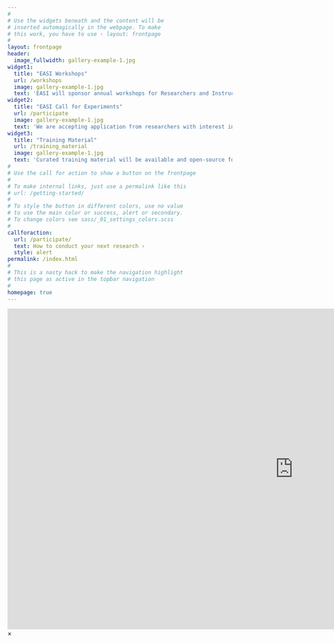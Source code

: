 ```yaml
---
#
# Use the widgets beneath and the content will be
# inserted automagically in the webpage. To make
# this work, you have to use › layout: frontpage
#
layout: frontpage
header:
  image_fullwidth: gallery-example-1.jpg
widget1:
  title: "EASI Workshops"
  url: /workshops
  image: gallery-example-1.jpg
  text: 'EASI will sponsor annual workshops for Researchers and Instructors on how to setup Adaptive Experiment.'
widget2:
  title: "EASI Call for Experiments"
  url: /participate
  image: gallery-example-1.jpg
  text: 'We are accepting application from researchers with interest in Psychology, Machine Learning, Computer Science and Education'
widget3:
  title: "Training Material"
  url: /training_material
  image: gallery-example-1.jpg
  text: 'Curated training material will be available and open-source for the community to use locally and suggest changes'
#
# Use the call for action to show a button on the frontpage
#
# To make internal links, just use a permalink like this
# url: /getting-started/
#
# To style the button in different colors, use no value
# to use the main color or success, alert or secondary.
# To change colors see sass/_01_settings_colors.scss
#
callforaction:
  url: /participate/
  text: How to conduct your next research ›
  style: alert
permalink: /index.html
#
# This is a nasty hack to make the navigation highlight
# this page as active in the topbar navigation
#
homepage: true
---
```


<div id="videoModal" class="reveal-modal large" data-reveal="">
  <div class="flex-video widescreen vimeo" style="display: block;">
    <iframe width="1280" height="720" src="https://www.youtube.com/embed/3b5zCFSmVvU" frameborder="0" allowfullscreen></iframe>
  </div>
  <a class="close-reveal-modal">&#215;</a>
</div>
